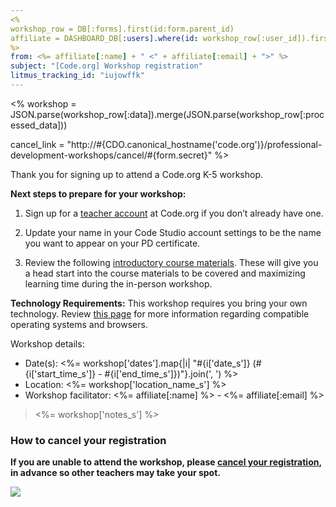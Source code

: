 ```yaml
---
<%
workshop_row = DB[:forms].first(id:form.parent_id)
affiliate = DASHBOARD_DB[:users].where(id: workshop_row[:user_id]).first
%>
from: <%= affiliate[:name] + " <" + affiliate[:email] + ">" %>
subject: "[Code.org] Workshop registration"
litmus_tracking_id: "iujowffk"
---
```


<%
  workshop = JSON.parse(workshop_row[:data]).merge(JSON.parse(workshop_row[:processed_data]))

  cancel_link = "http://#{CDO.canonical_hostname('code.org')}/professional-development-workshops/cancel/#{form.secret}"
%>

Thank you for signing up to attend a Code.org K-5 workshop.

**Next steps to prepare for your workshop:** 

1. Sign up for a [teacher account](http://learn.code.org/users/sign_up?user%5Buser_type%5D=teacher) at Code.org if you don’t already have one. 

2. Update your name in your Code Studio account settings to be the name you want to appear on your PD certificate.

3. Review the following [introductory course materials](http://code.org/educate/k5/introPD). These will give you a head start into the course materials to be covered and maximizing learning time during the in-person workshop.

**Technology Requirements:** This workshop requires you bring your own technology. Review [this page](https://support.code.org/hc/en-us/articles/202591743-What-kind-of-operating-system-and-browser-do-I-need-to-use-Code-org-s-online-learning-system-) for more information regarding compatible operating systems and browsers.

Workshop details:

- Date(s): <%= workshop['dates'].map{|i| "#{i['date_s']} (#{i['start_time_s']} - #{i['end_time_s']})"}.join(', ') %>
- Location: <%= workshop['location_name_s'] %>
- Workshop facilitator: <%= affiliate[:name] %> - <%= affiliate[:email] %>

> <%= workshop['notes_s'] %>

### How to cancel your registration
**If you are unable to attend the workshop, please [cancel your registration](<%= cancel_link %>), in advance so other teachers may take your spot.**

![](<%= tracking_pixel %>)
